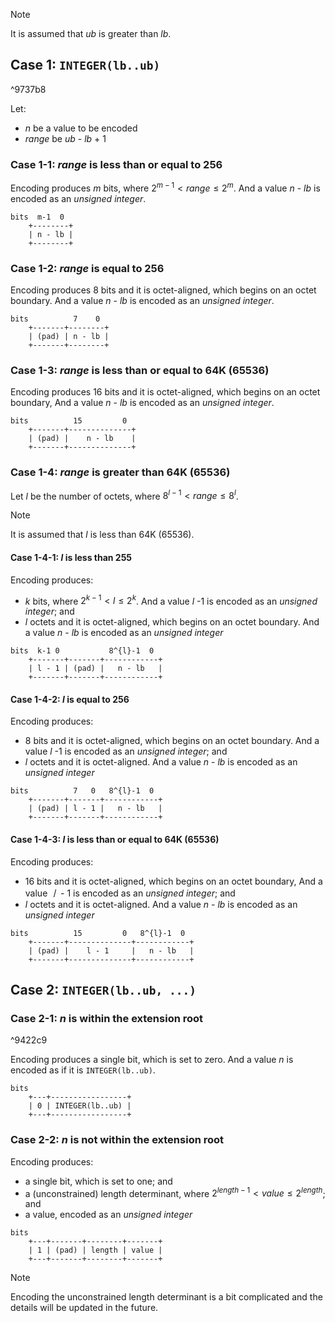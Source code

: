 
> [!note]
> It is assumed that *ub* is greater than *lb*.

## Case 1: `INTEGER(lb..ub)`

^9737b8

Let:

- *n* be a value to be encoded
- *range* be *ub* - *lb* + 1

### Case 1-1: *range* is less than or equal to 256

Encoding produces *m* bits, where $2^{m-1} \lt range \le 2^{m}$. And a value *n* - *lb* is encoded as an *unsigned integer*.

```
bits  m-1  0
    +--------+
    | n - lb |
    +--------+
```

### Case 1-2: *range* is equal to 256

Encoding produces 8 bits and it is octet-aligned, which begins on an octet boundary. And a value *n* - *lb* is encoded as an *unsigned integer*.

```
bits          7    0
    +-------+--------+
    | (pad) | n - lb |
    +-------+--------+
```

### Case 1-3: *range* is less than or equal to 64K (65536)

Encoding produces 16 bits and it is octet-aligned, which begins on an octet boundary, And a value *n* - *lb* is encoded as an *unsigned integer*.

```
bits          15         0
    +-------+--------------+
    | (pad) |    n - lb    |
    +-------+--------------+
```

### Case 1-4: *range* is greater than 64K (65536)

Let *l* be the number of octets, where $8^{l-1} \lt range \le 8^{l}$.

> [!note]
> It is assumed that *l* is less than 64K (65536).

#### Case 1-4-1: *l* is less than 255

Encoding produces:

- *k* bits, where $2^{k-1} \lt l \le 2^{k}$. And a value *l* -1 is encoded as an *unsigned integer*; and
- *l* octets and it is octet-aligned, which begins on an octet boundary. And a value *n* - *lb* is encoded as an *unsigned integer*

```
bits  k-1 0           8^{l}-1  0
    +-------+-------+------------+
    | l - 1 | (pad) |   n - lb   |
    +-------+-------+------------+
```

#### Case 1-4-2: *l* is equal to 256

Encoding produces:

- 8 bits and it is octet-aligned, which begins on an octet boundary. And a value *l* -1 is encoded as an *unsigned integer*; and
- *l* octets and it is octet-aligned. And a value *n* - *lb* is encoded as an *unsigned integer*

```
bits          7   0   8^{l}-1  0
    +-------+-------+------------+
    | (pad) | l - 1 |   n - lb   |
    +-------+-------+------------+
```

#### Case 1-4-3: *l* is less than or equal to 64K (65536)

Encoding produces:

- 16 bits and it is octet-aligned, which begins on an octet boundary, And a value *ㅣ* - 1 is encoded as an *unsigned integer*; and
- *l* octets and it is octet-aligned. And a value *n* - *lb* is encoded as an *unsigned integer*

```
bits          15         0   8^{l}-1  0
    +-------+--------------+------------+
    | (pad) |    l - 1     |   n - lb   |
    +-------+--------------+------------+
```

## Case 2: `INTEGER(lb..ub, ...)`

### Case 2-1: *n* is within the extension root

^9422c9

Encoding produces a single bit, which is set to zero. And a value *n* is encoded as if it is `INTEGER(lb..ub)`.

```
bits
    +---+-----------------+
    | 0 | INTEGER(lb..ub) |
    +---+-----------------+
```

### Case 2-2: *n* is not within the extension root

Encoding produces:

- a single bit, which is set to one; and
- a (unconstrained) length determinant, where $2^{length-1} \lt value \le 2^{length}$; and
- a value, encoded as an *unsigned integer*

```
bits
    +---+-------+--------+-------+
    | 1 | (pad) | length | value |
    +---+-------+--------+-------+
```

> [!note]
> Encoding the unconstrained length determinant is a bit complicated and the details will be updated in the future.
